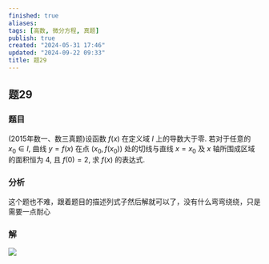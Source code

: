 ```yaml
---
finished: true
aliases: 
tags: [高数, 微分方程, 真题]
publish: true
created: "2024-05-31 17:46"
updated: "2024-09-22 09:33"
title: 题29
---
```

## 题29
### 题目
(2015年数一、数三真题)设函数 $f(x)$ 在定义域 $I$ 上的导数大于零. 若对于任意的 $x_0\in I$, 曲线 $y=f(x)$ 在点 $(x_0,f(x_0))$ 处的切线与直线 $x=x_0$ 及 $x$ 轴所围成区域的面积恒为 $4$, 且 $f(0)=2$, 求 $f(x)$ 的表达式.
### 分析
这个题也不难，跟着题目的描述列式子然后解就可以了，没有什么弯弯绕绕，只是需要一点耐心
### 解
![](https://img.hwenyi.live/202404240106522.webp)

